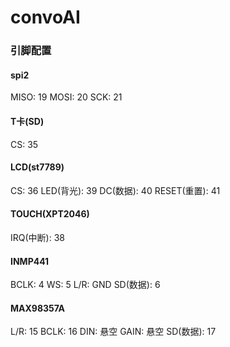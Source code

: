# convoAI

### 引脚配置
#### spi2
MISO: 19
MOSI: 20
SCK: 21

#### T卡(SD)
CS: 35

#### LCD(st7789)
CS: 36
LED(背光): 39
DC(数据): 40
RESET(重置): 41

#### TOUCH(XPT2046)
IRQ(中断): 38

#### INMP441
BCLK: 4
WS: 5
L/R: GND
SD(数据): 6

#### MAX98357A
L/R: 15
BCLK: 16
DIN: 悬空
GAIN: 悬空
SD(数据): 17
